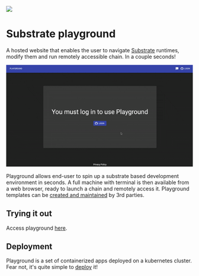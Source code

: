 ![](https://github.com/paritytech/substrate-playground/workflows/Continuous%20Testing%20Playground/badge.svg) 

# Substrate playground

A hosted website that enables the user to navigate [Substrate](https://github.com/paritytech/substrate) runtimes, modify them and run remotely accessible chain. In a couple seconds!

<p align="center">
  <img width="600" src="docs/using/00-demo.gif" alt="Playground demo">
</p>

Playground allows end-user to spin up a substrate based development environment in seconds. A full machine with terminal is then available from a web browser, ready to launch a chain and remotely access it.
Playground templates can be [created and maintained](docs/extending/custom-template.md) by 3rd parties.

## Trying it out

Access playground [here](docs.substrate.io/playground/).

## Deployment

Playground is a set of containerized apps deployed on a kubernetes cluster. Fear not, it's quite simple to [deploy](docs/operating/deployment.md) it!
